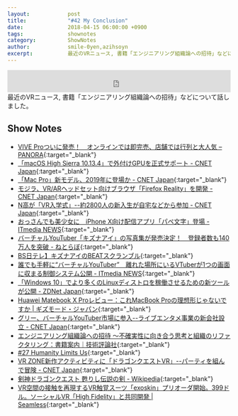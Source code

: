```yaml
---
layout:            post
title:             "#42 My Conclusion"
date:              2018-04-15 06:00:00 +0900
tags:              shownotes
category:          ShowNotes
author:            smile-0yen,azihsoyn
excerpt:           最近のVRニュース, 書籍「エンジニアリング組織論への招待」などについて話しました。
---
```

<iframe width="100%" height="50" scrolling="no" frameborder="no" src="https://w.soundcloud.com/player/?url=https%3A//api.soundcloud.com/tracks/429776658&amp;auto_play=false&amp;hide_related=false&amp;show_user=true&amp;show_reposts=false&amp;visual=false&amp;show_artwork=false&amp;default_height=75"></iframe>
最近のVRニュース, 書籍「エンジニアリング組織論への招待」などについて話しました。

## Show Notes
- [VIVE Proついに発売！　オンラインでは即完売、店舗では行列と大人気 – PANORA](http://panora.tokyo/58064/){:target="_blank"}
- [「macOS High Sierra 10\.13\.4」で外付けGPUを正式サポート \- CNET Japan](https://japan.cnet.com/article/35117013/){:target="_blank"}
- [「Mac Pro」新モデル、2019年に登場か \- CNET Japan](https://japan.cnet.com/article/35117310/){:target="_blank"}
- [モジラ、VR/ARヘッドセット向けブラウザ「Firefox Reality」を開発 \- CNET Japan](https://japan.cnet.com/article/35117155/){:target="_blank"}
- [N高が「VR入学式」\-\-約2800人の新入生が自宅などから参加 \- CNET Japan](https://japan.cnet.com/article/35117220/){:target="_blank"}
- [おっさんでも美少女に　iPhone X向け配信アプリ「パペ文字」登場 \- ITmedia NEWS](http://www.itmedia.co.jp/news/articles/1804/06/news115.html){:target="_blank"}
- [バーチャルYouTuber「キズナアイ」の写真集が発売決定！　登録者数も140万人を突破 \- ねとらぼ](http://nlab.itmedia.co.jp/nl/articles/1801/20/news029.html){:target="_blank"}
- [BS日テレ】キズナアイのBEATスクランブル](https://cu.ntv.co.jp/program/KizunaAi/){:target="_blank"}
- [誰でも手軽に“バーチャルYouTuber”　離れた場所にいるVTuberが1つの画面に収まる制御システム公開 \- ITmedia NEWS](http://www.itmedia.co.jp/news/articles/1804/06/news078.html){:target="_blank"}
- [「Windows 10」でより多くのLinuxディストロを稼働させるための新ツールが公開 \- ZDNet Japan](https://japan.zdnet.com/article/35116933/){:target="_blank"}
- [Huawei Matebook X Proレビュー：これMacBook Proの理想形じゃないですか \| ギズモード・ジャパン](https://www.gizmodo.jp/2018/04/164960.html){:target="_blank"}
- [グリー、バーチャルYouTuber市場に参入\-\-ライブエンタメ事業の新会社設立 \- CNET Japan](https://japan.cnet.com/article/35117278/){:target="_blank"}
- [エンジニアリング組織論への招待 ～不確実性に向き合う思考と組織のリファクタリング：書籍案内｜技術評論社](http://gihyo.jp/book/2018/978-4-7741-9605-3){:target="_blank"}
- [\#27 Humanity Limits Us](http://rehash.fm/27){:target="_blank"}
- [VR ZONE新作アクティビティに「ドラゴンクエストVR」\-\-パーティを組んで冒険 \- CNET Japan](https://japan.cnet.com/article/35117128/){:target="_blank"}
- [剣神ドラゴンクエスト 甦りし伝説の剣 \- Wikipedia](https://ja.wikipedia.org/wiki/%E5%89%A3%E7%A5%9E%E3%83%89%E3%83%A9%E3%82%B4%E3%83%B3%E3%82%AF%E3%82%A8%E3%82%B9%E3%83%88_%E7%94%A6%E3%82%8A%E3%81%97%E4%BC%9D%E8%AA%AC%E3%81%AE%E5%89%A3){:target="_blank"}
- [VR空間の接触を再現するVR触覚スーツ「exoskin」プリオーダ開始。399ドル。ソーシャルVR「High Fidelity」と共同開発 \| Seamless](http://shiropen.com/vr-neosensory-exoskin){:target="_blank"}

